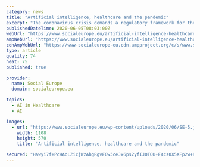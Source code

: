 ```yaml
---
category: news
title: "Artificial intelligence, healthcare and the pandemic"
excerpt: "The coronavirus crisis demands a regulatory framework for the application of AI to protect public health without jeopardising human rights."
publishedDateTime: 2020-06-05T08:03:00Z
webUrl: "https://www.socialeurope.eu/artificial-intelligence-healthcare-and-the-pandemic"
ampWebUrl: "https://www.socialeurope.eu/artificial-intelligence-healthcare-and-the-pandemic/amp"
cdnAmpWebUrl: "https://www-socialeurope-eu.cdn.ampproject.org/c/s/www.socialeurope.eu/artificial-intelligence-healthcare-and-the-pandemic/amp"
type: article
quality: 74
heat: 75
published: true

provider:
  name: Social Europe
  domain: socialeurope.eu

topics:
  - AI in Healthcare
  - AI

images:
  - url: "https://www.socialeurope.eu/wp-content/uploads/2020/06/SE-5.jpg"
    width: 1108
    height: 570
    title: "Artificial intelligence, healthcare and the pandemic"

secured: "Hawyi7f+PcHAoLZicjWzAhgRgvF0w3ceJx6ps2yfIJOTOU+F4cs0X5XFp2w+88wJXvIM4KL7PK/aEJdA43UCsOHxF1CDZUXMle3+nCX4lhiyqOKypjrSLno0X0hDhCG7njUeXIscSjsdsjWQZq7V4f5HiR+V3lC/QBhHRlu8jrfmG4T5Z8SN36DaYe6gs2y7pYnvSaQ41jITbjTtUs6mfHV668o2aLLBAujkxH+4dGBfkF048CIDd3wJwZ607AH+QaqK2iO09iiS5Y93Wkct7gxsvAxl4Ea6CjT2tOhHqulI2aCh+pZYspqIJ9lvm3IY8u5YMtL63VDEdtcSYJ0Pf9Z7P9CKsDUv+Ql4ZdeJQsb1T8HZHuySRmbH5G24pVXYVkkHsrUipHFnM+pLu+KaJJ/uLEmYWD4ubGl1BpalmL5N65NvYZQ79fOFcqtocS9eqgVbs26GrmQewrv6NzmlEHlBoSXZOQfwMgghBHLeFcA=;2F+mH5aeY9QfZVRwLBl8+A=="
---
```


